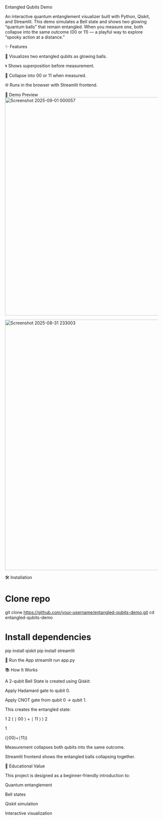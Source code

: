 Entangled Qubits Demo

An interactive quantum entanglement visualizer built with Python, Qiskit, and Streamlit.
This demo simulates a Bell state and shows two glowing “quantum balls” that remain entangled.
When you measure one, both collapse into the same outcome (00 or 11) — a playful way to explore “spooky action at a distance.”

✨ Features

🎱 Visualizes two entangled qubits as glowing balls.

🌀 Shows superposition before measurement.

📏 Collapse into 00 or 11 when measured.


🌐 Runs in the browser with Streamlit frontend.

📸 Demo Preview
<img width="1004" height="717" alt="Screenshot 2025-09-01 000057" src="https://github.com/user-attachments/assets/c77c3e7e-30f4-4f80-88bc-bcadc1974644" />

<img width="1408" height="823" alt="Screenshot 2025-08-31 233003" src="https://github.com/user-attachments/assets/868b1b77-b7f3-4033-98ba-7e829a51c3ff" />

🛠️ Installation
# Clone repo
git clone https://github.com/your-username/entangled-qubits-demo.git
cd entangled-qubits-demo

# Install dependencies
pip install qiskit
pip install streamlit

🚀 Run the App
streamlit run app.py

📚 How It Works

A 2-qubit Bell State is created using Qiskit:

Apply Hadamard gate to qubit 0.

Apply CNOT gate from qubit 0 → qubit 1.

This creates the entangled state:

1
2
(
∣
00
⟩
+
∣
11
⟩
)
2
	​

1
	​

(∣00⟩+∣11⟩)

Measurement collapses both qubits into the same outcome.

Streamlit frontend shows the entangled balls collapsing together.

🎯 Educational Value

This project is designed as a beginner-friendly introduction to:

Quantum entanglement

Bell states

Qiskit simulation

Interactive visualization
